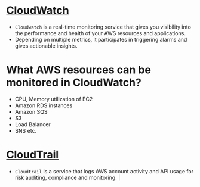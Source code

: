 
# [CloudWatch](https://aws.amazon.com/cloudwatch/) 
- `Cloudwatch` is a real-time monitoring service that gives you visibility into the performance and health of your AWS resources and applications. 
- Depending on multiple metrics, it participates in triggering alarms and gives actionable insights.

# What AWS resources can be monitored in CloudWatch?
- CPU, Memory utilization of EC2
- Amazon RDS instances
- Amazon SQS
- S3
- Load Balancer
- SNS etc.  

# [CloudTrail](https://docs.aws.amazon.com/awscloudtrail/latest/userguide/cloudtrail-user-guide.html) 
- `Cloudtrail` is a service that logs AWS account activity and API usage for risk auditing, compliance and monitoring.                                                                                                                                                                                                                                                                                                                                                                                                                                                           |
